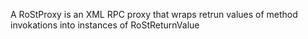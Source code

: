 A RoStProxy is an XML RPC proxy that wraps retrun values of method invokations into instances of RoStReturnValue